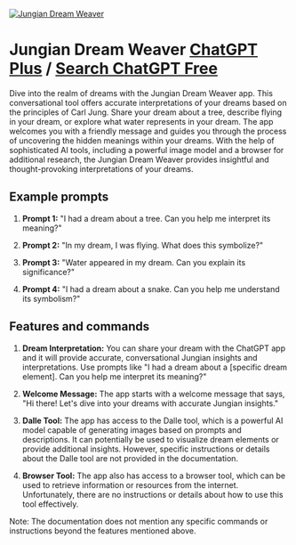 
[![Jungian Dream Weaver](https://files.oaiusercontent.com/file-S9Mul7FkSQDgdovdWQHAJWtC?se=2123-10-18T21%3A47%3A59Z&sp=r&sv=2021-08-06&sr=b&rscc=max-age%3D31536000%2C%20immutable&rscd=attachment%3B%20filename%3D33fe4f61-8fb1-4086-8bb7-f00c6db159a6.png&sig=2TxnwC1f1%2BbJYcoBtT%2BhgdiU8pg9RmaeTFIKqGENmW4%3D)](https://chat.openai.com/g/g-YsDGG8bRy-jungian-dream-weaver)

# Jungian Dream Weaver [ChatGPT Plus](https://chat.openai.com/g/g-YsDGG8bRy-jungian-dream-weaver) / [Search ChatGPT Free](https://gptcall.net/index.html#/?search=Jungian%20Dream%20Weaver)

Dive into the realm of dreams with the Jungian Dream Weaver app. This conversational tool offers accurate interpretations of your dreams based on the principles of Carl Jung. Share your dream about a tree, describe flying in your dream, or explore what water represents in your dream. The app welcomes you with a friendly message and guides you through the process of uncovering the hidden meanings within your dreams. With the help of sophisticated AI tools, including a powerful image model and a browser for additional research, the Jungian Dream Weaver provides insightful and thought-provoking interpretations of your dreams.

## Example prompts

1. **Prompt 1:** "I had a dream about a tree. Can you help me interpret its meaning?"

2. **Prompt 2:** "In my dream, I was flying. What does this symbolize?"

3. **Prompt 3:** "Water appeared in my dream. Can you explain its significance?"

4. **Prompt 4:** "I had a dream about a snake. Can you help me understand its symbolism?"

## Features and commands

1. **Dream Interpretation:** You can share your dream with the ChatGPT app and it will provide accurate, conversational Jungian insights and interpretations. Use prompts like "I had a dream about a [specific dream element]. Can you help me interpret its meaning?"

2. **Welcome Message:** The app starts with a welcome message that says, "Hi there! Let's dive into your dreams with accurate Jungian insights."

3. **Dalle Tool:** The app has access to the Dalle tool, which is a powerful AI model capable of generating images based on prompts and descriptions. It can potentially be used to visualize dream elements or provide additional insights. However, specific instructions or details about the Dalle tool are not provided in the documentation.

4. **Browser Tool:** The app also has access to a browser tool, which can be used to retrieve information or resources from the internet. Unfortunately, there are no instructions or details about how to use this tool effectively.

Note: The documentation does not mention any specific commands or instructions beyond the features mentioned above.



